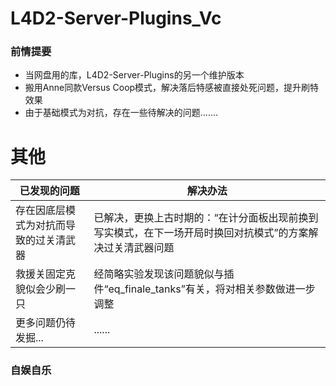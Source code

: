 # L4D2-Server-Plugins_Vc
### 前情提要
* 当网盘用的库，L4D2-Server-Plugins的另一个维护版本
* 搬用Anne同款Versus Coop模式，解决落后特感被直接处死问题，提升刷特效果
* 由于基础模式为对抗，存在一些待解决的问题.......
# 其他
|已发现的问题|解决办法|
|-|-|
|存在因底层模式为对抗而导致的过关清武器 | 已解决，更换上古时期的：“在计分面板出现前换到写实模式，在下一场开局时换回对抗模式”的方案解决过关清武器问题|
|救援关固定克貌似会少刷一只 | 经简略实验发现该问题貌似与插件“eq_finale_tanks”有关，将对相关参数做进一步调整|
|更多问题仍待发掘... | ......|

### 自娱自乐
